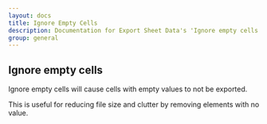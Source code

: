 ```yaml
---
layout: docs
title: Ignore Empty Cells
description: Documentation for Export Sheet Data's 'Ignore empty cells' option.
group: general
---
```


Ignore empty cells
-------------
Ignore empty cells will cause cells with empty values to not be exported.

This is useful for reducing file size and clutter by removing elements with no value.
